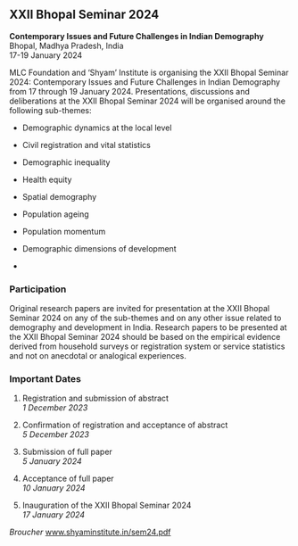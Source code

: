 ## XXII Bhopal Seminar 2024

**Contemporary Issues and Future Challenges in Indian Demography** <br>
Bhopal, Madhya Pradesh, India <br>
17-19 January 2024 <br>

MLC Foundation and ‘Shyam’ Institute is organising the XXII Bhopal Seminar 2024: Contemporary Issues and Future Challenges in Indian Demography from 17 through 19 January 2024. Presentations, discussions and deliberations at the XXII Bhopal Seminar 2024 will be organised around the following sub-themes:

* Demographic dynamics at the local level

* Civil registration and vital statistics

* Demographic inequality

* Health equity

* Spatial demography

* Population ageing

* Population momentum

* Demographic dimensions of development

* 
### Participation

Original research papers are invited for presentation at the XXII Bhopal Seminar 2024 on any of the sub-themes and on any other issue related to demography and development in India. Research papers to be presented at the XXII Bhopal Seminar 2024 should be based on the empirical evidence derived from household surveys or registration system or service statistics and not on anecdotal or analogical experiences.

### Important Dates

1. Registration and submission of abstract
    <br> *1 December 2023*

2. Confirmation of registration and acceptance of abstract
    <br> *5 December 2023*

3. Submission of full paper
    <br> *5 January 2024*

4. Acceptance of full paper
    <br> *10 January 2024*

5. Inauguration of the XXII Bhopal Seminar 2024
    <br> *17 January 2024*


*Broucher*
www.shyaminstitute.in/sem24.pdf